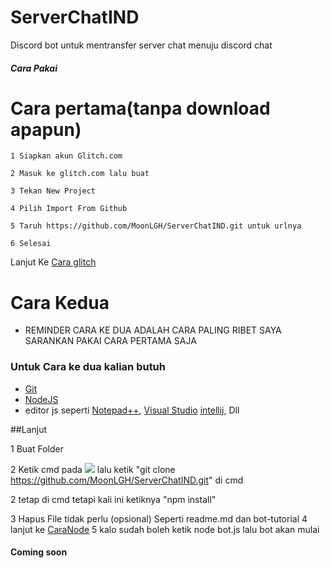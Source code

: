 # ServerChatIND

Discord bot untuk mentransfer server chat menuju discord chat

##### Cara Pakai 

# Cara pertama(tanpa download apapun)
```
1 Siapkan akun Glitch.com
```
```
2 Masuk ke glitch.com lalu buat 
```
```
3 Tekan New Project
```
```
4 Pilih Import From Github
```
```
5 Taruh https://github.com/MoonLGH/ServerChatIND.git untuk urlnya
```
```
6 Selesai 
```
Lanjut Ke [Cara glitch](https://github.com/MoonLGH/ServerChatIND/blob/master/Bot%20Tutorial/CaraGlitch)


# Cara Kedua

* REMINDER CARA KE DUA ADALAH CARA PALING RIBET SAYA SARANKAN PAKAI CARA PERTAMA SAJA

### Untuk Cara ke dua kalian butuh 
* [Git](https://git-scm.com/)
* [NodeJS](www.nodejs.org/)
* editor js seperti [Notepad++](https://notepad-plus-plus.org/downloads/), [Visual Studio](https://visualstudio.microsoft.com/) [intellij](https://www.jetbrains.com/idea/), Dll

##Lanjut

1 Buat Folder 

2 Ketik cmd pada <img src="https://cdn.discordapp.com/attachments/709050774499491884/735862032641032212/unknown.png"> lalu ketik "git clone https://github.com/MoonLGH/ServerChatIND.git" di cmd

2 tetap di cmd tetapi kali ini ketiknya "npm install"

3 Hapus File tidak perlu (opsional) 
 Seperti readme.md dan bot-tutorial
4 lanjut ke [CaraNode](https://github.com/MoonLGH/ServerChatIND/blob/master/Bot%20Tutorial/CaraNode)
5 kalo sudah boleh ketik node bot.js lalu bot akan mulai 

#### Coming soon
